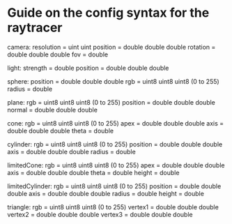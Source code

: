 # Guide on the config syntax for the raytracer

camera:
resolution = uint uint
position = double double double
rotation = double double double
fov = double

light:
strength = double
position = double double double

sphere:
position = double double double
rgb = uint8 uint8 uint8 (0 to 255)
radius = double

plane:
rgb = uint8 uint8 uint8 (0 to 255)
position = double double double
normal = double double double

cone:
rgb = uint8 uint8 uint8 (0 to 255)
apex = double double double
axis = double double double 
theta = double

cylinder:
rgb = uint8 uint8 uint8 (0 to 255)
position = double double double
axis = double double double
radius = double

limitedCone:
rgb = uint8 uint8 uint8 (0 to 255)
apex = double double double
axis = double double double
theta = double
height = double

limitedCylinder:
rgb = uint8 uint8 uint8 (0 to 255)
position = double double double
axis = double double double
radius = double
height = double

triangle:
rgb = uint8 uint8 uint8 (0 to 255)
vertex1 = double double double
vertex2 = double double double
vertex3 = double double double
